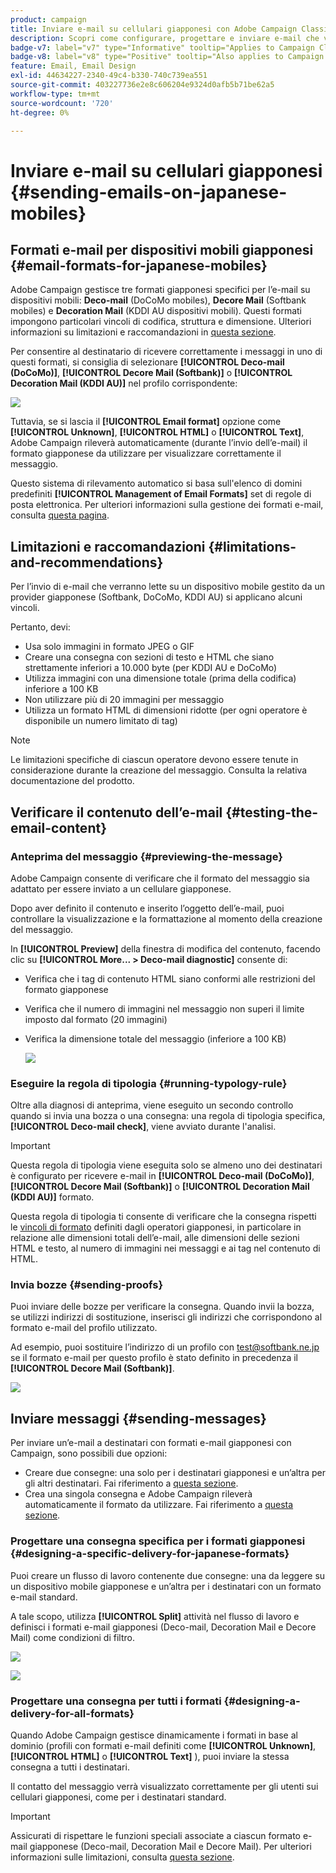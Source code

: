 ```yaml
---
product: campaign
title: Inviare e-mail su cellulari giapponesi con Adobe Campaign Classic
description: Scopri come configurare, progettare e inviare e-mail che verranno lette su un dispositivo mobile giapponese
badge-v7: label="v7" type="Informative" tooltip="Applies to Campaign Classic v7"
badge-v8: label="v8" type="Positive" tooltip="Also applies to Campaign v8"
feature: Email, Email Design
exl-id: 44634227-2340-49c4-b330-740c739ea551
source-git-commit: 403227736e2e8c606204e9324d0afb5b71be62a5
workflow-type: tm+mt
source-wordcount: '720'
ht-degree: 0%

---
```


# Inviare e-mail su cellulari giapponesi {#sending-emails-on-japanese-mobiles}



## Formati e-mail per dispositivi mobili giapponesi {#email-formats-for-japanese-mobiles}

Adobe Campaign gestisce tre formati giapponesi specifici per l’e-mail su dispositivi mobili: **Deco-mail** (DoCoMo mobiles), **Decore Mail** (Softbank mobiles) e **Decoration Mail** (KDDI AU dispositivi mobili). Questi formati impongono particolari vincoli di codifica, struttura e dimensione. Ulteriori informazioni su limitazioni e raccomandazioni in [questa sezione](#limitations-and-recommendations).

Per consentire al destinatario di ricevere correttamente i messaggi in uno di questi formati, si consiglia di selezionare **[!UICONTROL Deco-mail (DoCoMo)]**, **[!UICONTROL Decore Mail (Softbank)]** o **[!UICONTROL Decoration Mail (KDDI AU)]** nel profilo corrispondente:

![](assets/deco-mail_03.png)

Tuttavia, se si lascia il **[!UICONTROL Email format]** opzione come **[!UICONTROL Unknown]**, **[!UICONTROL HTML]** o **[!UICONTROL Text]**, Adobe Campaign rileverà automaticamente (durante l’invio dell’e-mail) il formato giapponese da utilizzare per visualizzare correttamente il messaggio.

Questo sistema di rilevamento automatico si basa sull&#39;elenco di domini predefiniti **[!UICONTROL Management of Email Formats]** set di regole di posta elettronica. Per ulteriori informazioni sulla gestione dei formati e-mail, consulta [questa pagina](../../installation/using/email-deliverability.md#managing-email-formats).

## Limitazioni e raccomandazioni {#limitations-and-recommendations}

Per l’invio di e-mail che verranno lette su un dispositivo mobile gestito da un provider giapponese (Softbank, DoCoMo, KDDI AU) si applicano alcuni vincoli.

Pertanto, devi:

* Usa solo immagini in formato JPEG o GIF
* Creare una consegna con sezioni di testo e HTML che siano strettamente inferiori a 10.000 byte (per KDDI AU e DoCoMo)
* Utilizza immagini con una dimensione totale (prima della codifica) inferiore a 100 KB
* Non utilizzare più di 20 immagini per messaggio
* Utilizza un formato HTML di dimensioni ridotte (per ogni operatore è disponibile un numero limitato di tag)

>[!NOTE]
>
>Le limitazioni specifiche di ciascun operatore devono essere tenute in considerazione durante la creazione del messaggio. Consulta la relativa documentazione del prodotto.


## Verificare il contenuto dell’e-mail {#testing-the-email-content}

### Anteprima del messaggio {#previewing-the-message}

Adobe Campaign consente di verificare che il formato del messaggio sia adattato per essere inviato a un cellulare giapponese.

Dopo aver definito il contenuto e inserito l’oggetto dell’e-mail, puoi controllare la visualizzazione e la formattazione al momento della creazione del messaggio.

In **[!UICONTROL Preview]** della finestra di modifica del contenuto, facendo clic su **[!UICONTROL More... > Deco-mail diagnostic]** consente di:

* Verifica che i tag di contenuto HTML siano conformi alle restrizioni del formato giapponese
* Verifica che il numero di immagini nel messaggio non superi il limite imposto dal formato (20 immagini)
* Verifica la dimensione totale del messaggio (inferiore a 100 KB)

   ![](assets/deco-mail_06.png)

### Eseguire la regola di tipologia {#running-typology-rule}

Oltre alla diagnosi di anteprima, viene eseguito un secondo controllo quando si invia una bozza o una consegna: una regola di tipologia specifica, **[!UICONTROL Deco-mail check]**, viene avviato durante l&#39;analisi.

>[!IMPORTANT]
>
>Questa regola di tipologia viene eseguita solo se almeno uno dei destinatari è configurato per ricevere e-mail in **[!UICONTROL Deco-mail (DoCoMo)]**, **[!UICONTROL Decore Mail (Softbank)]** o **[!UICONTROL Decoration Mail (KDDI AU)]** formato.

Questa regola di tipologia ti consente di verificare che la consegna rispetti le [vincoli di formato](#limitations-and-recommendations) definiti dagli operatori giapponesi, in particolare in relazione alle dimensioni totali dell’e-mail, alle dimensioni delle sezioni HTML e testo, al numero di immagini nei messaggi e ai tag nel contenuto di HTML.

### Invia bozze {#sending-proofs}

Puoi inviare delle bozze per verificare la consegna. Quando invii la bozza, se utilizzi indirizzi di sostituzione, inserisci gli indirizzi che corrispondono al formato e-mail del profilo utilizzato.

Ad esempio, puoi sostituire l’indirizzo di un profilo con test@softbank.ne.jp se il formato e-mail per questo profilo è stato definito in precedenza il **[!UICONTROL Decore Mail (Softbank)]**.

![](assets/deco-mail_05.png)

## Inviare messaggi {#sending-messages}

Per inviare un’e-mail a destinatari con formati e-mail giapponesi con Campaign, sono possibili due opzioni:

* Creare due consegne: una solo per i destinatari giapponesi e un’altra per gli altri destinatari. Fai riferimento a [questa sezione](#designing-a-specific-delivery-for-japanese-formats).
* Crea una singola consegna e Adobe Campaign rileverà automaticamente il formato da utilizzare. Fai riferimento a [questa sezione](#designing-a-delivery-for-all-formats).

### Progettare una consegna specifica per i formati giapponesi {#designing-a-specific-delivery-for-japanese-formats}

Puoi creare un flusso di lavoro contenente due consegne: una da leggere su un dispositivo mobile giapponese e un’altra per i destinatari con un formato e-mail standard.

A tale scopo, utilizza **[!UICONTROL Split]** attività nel flusso di lavoro e definisci i formati e-mail giapponesi (Deco-mail, Decoration Mail e Decore Mail) come condizioni di filtro.

![](assets/deco-mail_08.png)

![](assets/deco-mail_07.png)

### Progettare una consegna per tutti i formati {#designing-a-delivery-for-all-formats}

Quando Adobe Campaign gestisce dinamicamente i formati in base al dominio (profili con formati e-mail definiti come **[!UICONTROL Unknown]**, **[!UICONTROL HTML]** o **[!UICONTROL Text]** ), puoi inviare la stessa consegna a tutti i destinatari.

Il contatto del messaggio verrà visualizzato correttamente per gli utenti sui cellulari giapponesi, come per i destinatari standard.

>[!IMPORTANT]
>
>Assicurati di rispettare le funzioni speciali associate a ciascun formato e-mail giapponese (Deco-mail, Decoration Mail e Decore Mail). Per ulteriori informazioni sulle limitazioni, consulta [questa sezione](#limitations-and-recommendations).
